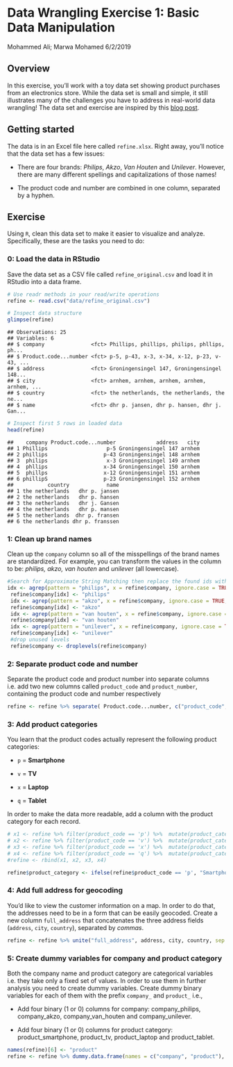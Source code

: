 Data Wrangling Exercise 1: Basic Data Manipulation
================
Mohammed Ali; Marwa Mohamed
6/2/2019

## Overview

In this exercise, you’ll work with a toy data set showing product
purchases from an electronics store. While the data set is small and
simple, it still illustrates many of the challenges you have to address
in real-world data wrangling\! The data set and exercise are inspired by
this [blog
post](http://d3-media.blogspot.nl/2013/11/how-to-refine-your-data.html).

## Getting started

The data is in an Excel file here called `refine.xlsx`. Right away,
you’ll notice that the data set has a few issues:

  - There are four brands: *Philips*, *Akzo*, *Van Houten* and
    *Unilever*. However, there are many different spellings and
    capitalizations of those names\!

  - The product code and number are combined in one column, separated by
    a hyphen.

## Exercise

Using `R`, clean this data set to make it easier to visualize and
analyze. Specifically, these are the tasks you need to do:

### 0: Load the data in RStudio

Save the data set as a CSV file called `refine_original.csv` and load it
in RStudio into a data frame.

``` r
# Use readr methods in your read/write operations
refine <- read.csv("data/refine_original.csv")

# Inspect data structure
glimpse(refine)
```

    ## Observations: 25
    ## Variables: 6
    ## $ company               <fct> Phillips, phillips, philips, phllips, ph...
    ## $ Product.code...number <fct> p-5, p-43, x-3, x-34, x-12, p-23, v-43, ...
    ## $ address               <fct> Groningensingel 147, Groningensingel 148...
    ## $ city                  <fct> arnhem, arnhem, arnhem, arnhem, arnhem, ...
    ## $ country               <fct> the netherlands, the netherlands, the ne...
    ## $ name                  <fct> dhr p. jansen, dhr p. hansen, dhr j. Gan...

``` r
# Inspect first 5 rows in loaded data
head(refine)
```

    ##    company Product.code...number             address   city
    ## 1 Phillips                   p-5 Groningensingel 147 arnhem
    ## 2 phillips                  p-43 Groningensingel 148 arnhem
    ## 3  philips                   x-3 Groningensingel 149 arnhem
    ## 4  phllips                  x-34 Groningensingel 150 arnhem
    ## 5  phillps                  x-12 Groningensingel 151 arnhem
    ## 6 phillipS                  p-23 Groningensingel 152 arnhem
    ##           country            name
    ## 1 the netherlands   dhr p. jansen
    ## 2 the netherlands   dhr p. hansen
    ## 3 the netherlands   dhr j. Gansen
    ## 4 the netherlands   dhr p. mansen
    ## 5 the netherlands  dhr p. fransen
    ## 6 the netherlands dhr p. franssen

### 1: Clean up brand names

Clean up the `company` column so all of the misspellings of the brand
names are standardized. For example, you can transform the values in the
column to be: *philips, akzo, van houten* and *unileve*r (all
lowercase).

``` r
#Search for Approximate String Matching then replace the found ids with correct string
idx <- agrep(pattern = "philips", x = refine$company, ignore.case = TRUE, value =   FALSE, max.distance = 3)
 refine$company[idx] <- "philips"
 idx <- agrep(pattern = "akzo", x = refine$company, ignore.case = TRUE, value = FALSE, max.distance = 2)
 refine$company[idx] <- "akzo"
 idx <- agrep(pattern = "van houten", x = refine$company, ignore.case = TRUE, value = FALSE, max.distance = 3)
 refine$company[idx] <- "van houten"
 idx <- agrep(pattern = "unilever", x = refine$company, ignore.case = TRUE, value = FALSE, max.distance = 3)
 refine$company[idx] <- "unilever"
 #drop unused levels
 refine$company <- droplevels(refine$company)
```

### 2: Separate product code and number

Separate the product code and product number into separate columns
i.e. add two new columns called `product_code` and `product_number`,
containing the product code and number
respectively

``` r
refine <- refine %>% separate( Product.code...number, c("product_code", "product_number"), sep = "-")
```

### 3: Add product categories

You learn that the product codes actually represent the following
product categories:

  - `p` = **Smartphone**

  - `v` = **TV**

  - `x` = **Laptop**

  - `q` = **Tablet**

In order to make the data more readable, add a column with the product
category for each
record.

``` r
# x1 <- refine %>% filter(product_code == 'p') %>%  mutate(product_category = "Smartphone")
# x2 <- refine %>% filter(product_code == 'v') %>%  mutate(product_category = "TV" )
# x3 <- refine %>% filter(product_code == 'x') %>%  mutate(product_category = "Laptop")
# x4 <- refine %>% filter(product_code == 'q') %>%  mutate(product_category = "Tablet" )
#refine <- rbind(x1, x2, x3, x4)

refine$product_category <- ifelse(refine$product_code == 'p', "Smartphone", ifelse(refine$product_code == 'v', "TV", if_else(refine$product_code == 'x', "Laptop", "Tablet")))
```

### 4: Add full address for geocoding

You’d like to view the customer information on a map. In order to do
that, the addresses need to be in a form that can be easily geocoded.
Create a new column `full_address` that concatenates the three address
fields (`address`, `city`, `country`), separated by
*commas*.

``` r
refine <- refine %>% unite("full_address", address, city, country, sep = ",")
```

### 5: Create dummy variables for company and product category

Both the company name and product category are categorical variables
i.e. they take only a fixed set of values. In order to use them in
further analysis you need to create dummy variables. Create dummy binary
variables for each of them with the prefix `company_` and `product_`
i.e.,

  - Add four binary (1 or 0) columns for company: company\_philips,
    company\_akzo, company\_van\_houten and company\_unilever.

  - Add four binary (1 or 0) columns for product category:
    product\_smartphone, product\_tv, product\_laptop and
    product\_tablet.

<!-- end list -->

``` r
names(refine)[6] <- "product"
refine <- refine %>% dummy.data.frame(names = c("company", "product"), sep = '_')
```
